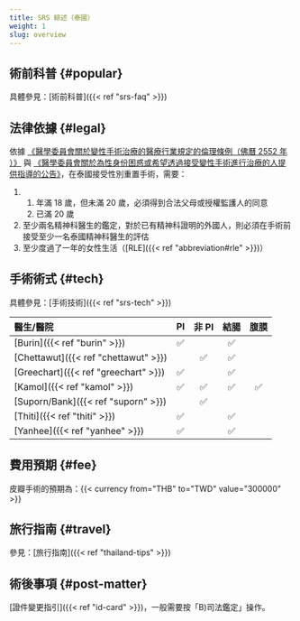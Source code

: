 ```yaml
---
title: SRS 綜述（泰國）
weight: 1
slug: overview
---
```


## 術前科普 {#popular}

具體參見：[術前科普]({{< ref "srs-faq" >}})

## 法律依據 {#legal}

依據 [《醫學委員會關於變性手術治療的醫療行業規定的倫理條例（佛曆 2552 年 ）》](https://www.tmc.or.th/download/jul09-02.pdf) 與 [《醫學委員會關於為性身份困惑或希望透過接受變性手術進行治療的人提供指導的公告》](http://www.thailawforum.com/Guidelines-sex-change-operations.html)，在泰國接受性別重置手術，需要：

<!-- markdownlint-disable -->

1. 1. 年滿 18 歲，但未滿 20 歲，必須得到合法父母或授權監護人的同意
   1. 已滿 20 歲
1. 至少兩名精神科醫生的鑑定，對於已有精神科證明的外國人，則必須在手術前接受至少一名泰國精神科醫生的評估
1. 至少度過了一年的女性生活（[RLE]({{< ref "abbreviation#rle" >}})）

<!-- markdownlint-enable -->

## 手術術式 {#tech}

具體參見：[手術技術]({{< ref "srs-tech" >}})

<!-- prettier-ignore-start -->

| 醫生/醫院 | PI | 非 PI | 結腸 | 腹膜 |
| :--- | :---: | :---: | :---: | :---: |
[Burin]({{< ref "burin" >}})         | &#9989; |         | &#9989; |         |
[Chettawut]({{< ref "chettawut" >}}) |         | &#9989; | &#9989; |         |
[Greechart]({{< ref "greechart" >}}) | &#9989; |         | &#9989; |         |
[Kamol]({{< ref "kamol" >}})         | &#9989; | &#9989; | &#9989; | &#9989; |
[Suporn/Bank]({{< ref "suporn" >}})  |         | &#9989; |         |         |
[Thiti]({{< ref "thiti" >}})         | &#9989; |         | &#9989; |         |
[Yanhee]({{< ref "yanhee" >}})       | &#9989; |         | &#9989; |         |

<!-- prettier-ignore-end -->

## 費用預期 {#fee}

皮瓣手術的預期為：{{< currency from="THB" to="TWD" value="300000" >}}

## 旅行指南 {#travel}

參見：[旅行指南]({{< ref "thailand-tips" >}})

## 術後事項 {#post-matter}

[證件變更指引]({{< ref "id-card" >}})，一般需要按「B)司法鑑定」操作。
